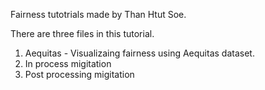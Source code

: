 Fairness tutotrials made by Than Htut Soe.

There are three files in this tutorial. 
1. Aequitas - Visualizaing fairness using Aequitas dataset. 
2. In process migitation
3. Post processing migitation